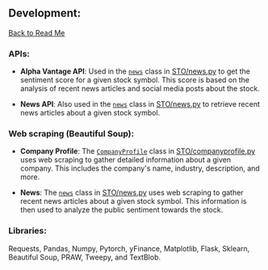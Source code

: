 ## Development:
[Back to Read Me](https://github.com/brandonyee-cs/StockTrackOnline)
### APIs: 

  - **Alpha Vantage API**: Used in the [`news`](STO/news.py) class in [STO/news.py](STO/news.py) to get the sentiment score for a given stock symbol. This score is based on the analysis of recent news articles and social media posts about the stock.

  - **News API**: Also used in the [`news`](STO/news.py) class in [STO/news.py](STO/news.py) to retrieve recent news articles about a given stock symbol.

### Web scraping (Beautiful Soup):  

- **Company Profile**: The [`CompanyProfile`](STO/companyprofile.py) class in [STO/companyprofile.py](STO/companyprofile.py) uses web scraping to gather detailed information about a given company. This includes the company's name, industry, description, and more.

- **News**: The [`news`](STO/news.py) class in [STO/news.py](STO/news.py) uses web scraping to gather recent news articles about a given stock symbol. This information is then used to analyze the public sentiment towards the stock.

### Libraries:

Requests, Pandas, Numpy, Pytorch, yFinance, Matplotlib, Flask, Sklearn, Beautiful Soup, PRAW, Tweepy, and TextBlob.
